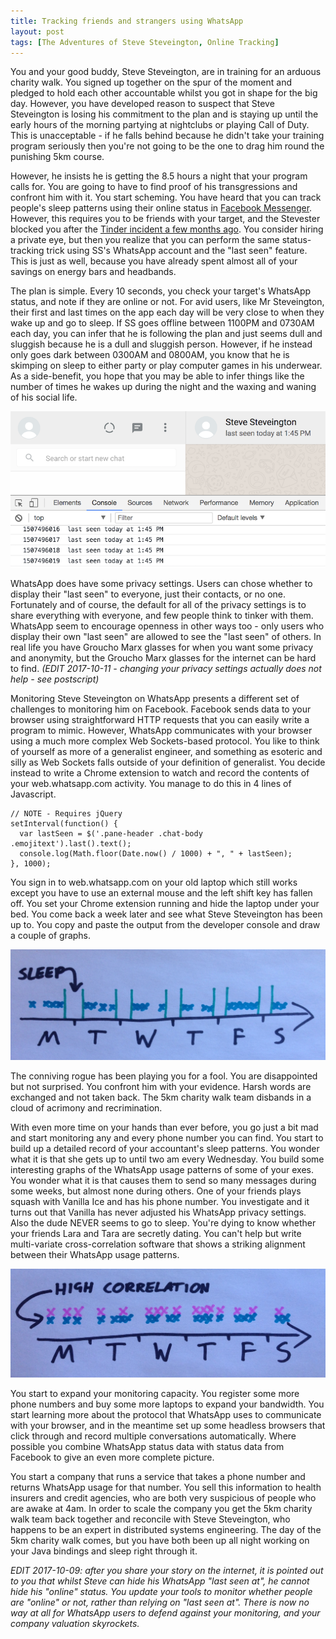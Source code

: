 ```yaml
---
title: Tracking friends and strangers using WhatsApp
layout: post
tags: [The Adventures of Steve Steveington, Online Tracking]
---
```

You and your good buddy, Steve Steveington, are in training for an arduous charity walk. You signed up together on the spur of the moment and pledged to hold each other accountable whilst you got in shape for the big day. However, you have developed reason to suspect that Steve Steveington is losing his commitment to the plan and is staying up until the early hours of the morning partying at nightclubs or playing Call of Duty. This is unacceptable - if he falls behind because he didn't take your training program seriously then you're not going to be the one to drag him round the punishing 5km course.

However, he insists he is getting the 8.5 hours a night that your program calls for. You are going to have to find proof of his transgressions and confront him with it. You start scheming. You have heard that you can track people's sleep patterns using their online status in [Facebook Messenger](https://defaultnamehere.tumblr.com/post/139351766005/graphing-when-your-facebook-friends-are-awake). However, this requires you to be friends with your target, and the Stevester blocked you after the [Tinder incident a few months ago](https://robertheaton.com/2014/12/08/fun-with-your-friends-facebook-and-tinder-session-tokens/). You consider hiring a private eye, but then you realize that you can perform the same status-tracking trick using SS's WhatsApp account and the "last seen" feature. This is just as well, because you have already spent almost all of your savings on energy bars and headbands.

The plan is simple. Every 10 seconds, you check your target's WhatsApp status, and note if they are online or not. For avid users, like Mr Steveington, their first and last times on the app each day will be very close to when they wake up and go to sleep. If SS goes offline between 1100PM and 0730AM each day, you can infer that he is following the plan and just seems dull and sluggish because he is a dull and sluggish person. However, if he instead only goes dark between 0300AM and 0800AM, you know that he is skimping on sleep to either party or play computer games in his underwear. As a side-benefit, you hope that you may be able to infer things like the number of times he wakes up during the night and the waxing and waning of his social life.

<p align="center">
<img src="/images/whatsapptracker1.png" />
</p>

WhatsApp does have some privacy settings. Users can chose whether to display their "last seen" to everyone, just their contacts, or no one. Fortunately and of course, the default for all of the privacy settings is to share everything with everyone, and few people think to tinker with them. WhatsApp seem to encourage openness in other ways too - only users who display their own "last seen" are allowed to see the "last seen" of others. In real life you have Groucho Marx glasses for when you want some privacy and anonymity, but the Groucho Marx glasses for the internet can be hard to find. *(EDIT 2017-10-11 - changing your privacy settings actually does not help - see postscript)*

Monitoring Steve Steveington on WhatsApp presents a different set of challenges to monitoring him on Facebook. Facebook sends data to your browser using straightforward HTTP requests that you can easily write a program to mimic. However, WhatsApp communicates with your browser using a much more complex Web Sockets-based protocol. You like to think of yourself as more of a generalist engineer, and something as esoteric and silly as Web Sockets falls outside of your definition of generalist. You decide instead to write a Chrome extension to watch and record the contents of your web.whatsapp.com activity. You manage to do this in 4 lines of Javascript.

```
// NOTE - Requires jQuery
setInterval(function() {
  var lastSeen = $('.pane-header .chat-body .emojitext').last().text();
  console.log(Math.floor(Date.now() / 1000) + ", " + lastSeen);
}, 1000);
```

You sign in to web.whatsapp.com on your old laptop which still works except you have to use an external mouse and the left shift key has fallen off. You set your Chrome extension running and hide the laptop under your bed. You come back a week later and see what Steve Steveington has been up to. You copy and paste the output from the developer console and draw a couple of graphs.

<p align="center">
<img src="/images/whatsapptrackersleep.jpg" />
</p>

The conniving rogue has been playing you for a fool. You are disappointed but not surprised. You confront him with your evidence. Harsh words are exchanged and not taken back. The 5km charity walk team disbands in a cloud of acrimony and recrimination.

With even more time on your hands than ever before, you go just a bit mad and start monitoring any and every phone number you can find. You start to build up a detailed record of your accountant's sleep patterns. You wonder what it is that she gets up to until two am every Wednesday. You build some interesting graphs of the WhatsApp usage patterns of some of your exes. You wonder what it is that causes them to send so many messages during some weeks, but almost none during others. One of your friends plays squash with Vanilla Ice and has his phone number. You investigate and it turns out that Vanilla has never adjusted his WhatsApp privacy settings. Also the dude NEVER seems to go to sleep. You're dying to know whether your friends Lara and Tara are secretly dating. You can't help but write multi-variate cross-correlation software that shows a striking alignment between their WhatsApp usage patterns.

<p align="center">
<img src="/images/whatsapptrackercorrelation.jpg" />
</p>

You start to expand your monitoring capacity. You register some more phone numbers and buy some more laptops to expand your bandwidth. You start learning more about the protocol that WhatsApp uses to communicate with your browser, and in the meantime set up some headless browsers that click through and record multiple conversations automatically. Where possible you combine WhatsApp status data with status data from Facebook to give an even more complete picture.

You start a company that runs a service that takes a phone number and returns WhatsApp usage for that number. You sell this information to health insurers and credit agencies, who are both very suspicious of people who are awake at 4am. In order to scale the company you get the 5km charity walk team back together and reconcile with Steve Steveington, who happens to be an expert in distributed systems engineering. The day of the 5km charity walk comes, but you have both been up all night working on your Java bindings and sleep right through it.

*EDIT 2017-10-09: after you share your story on the internet, it is pointed out to you that whilst Steve can hide his WhatsApp "last seen at", he _cannot_ hide his "online" status. You update your tools to monitor whether people are "online" or not, rather than relying on "last seen at". There is now no way at all for WhatsApp users to defend against your monitoring, and your company valuation skyrockets.*
